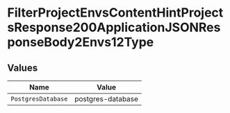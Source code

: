 # FilterProjectEnvsContentHintProjectsResponse200ApplicationJSONResponseBody2Envs12Type


## Values

| Name               | Value              |
| ------------------ | ------------------ |
| `PostgresDatabase` | postgres-database  |